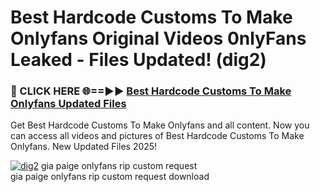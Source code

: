 # Best Hardcode Customs To Make Onlyfans Original Videos 0nlyFans Leaked - Files Updated! (dig2)

<h3>🔴 CLICK HERE 🌐==►► <a href="https://tinyurl.com/2jnfzry5" rel="nofollow">Best Hardcode Customs To Make Onlyfans Updated Files</a></h3>

Get Best Hardcode Customs To Make Onlyfans and all content. Now you can access all videos and pictures of Best Hardcode Customs To Make Onlyfans. New Updated Files 2025!

[![dig2](https://i.imgur.com/GyGTBgg.gif)](https://tinyurl.com/2jnfzry5)
gia paige onlyfans rip custom request<br>
gia paige onlyfans rip custom request download